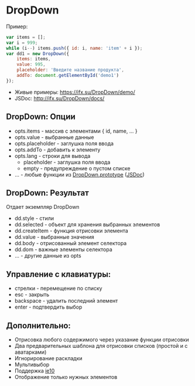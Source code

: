 # DropDown
Пример:
```js
var items = [];
var i = 999;
while (i--) items.push({ id: i, name: 'item' + i });
var dd1 = new DropDown({
    items: items,
    value: 995,
    placeholder: 'Введите название продукта',
    addTo: document.getElementById('demo1')
});
```
* Живые примеры: https://ifx.su/DropDown/demo/
* JSDoc: http://ifx.su/DropDown/docs/

## DropDown: Опции
* opts.items - массив с элементами { id, name, ... }
* opts.value - выбранные данные
* opts.placeholder - заглушка поля ввода
* opts.addTo - добавить к элементу
* opts.lang - строки для вывода
    * placeholder - заглушка поля ввода
    * empty - предупреждение о пустом списке
* ... - любые функции из [DropDown.prototype](source/DropDown.js) ([JSDoc](https://ifx.su/DropDown/docs/DropDown.html))

## DropDown: Результат
Отдает экземпляр DropDown
* dd.style - стили
* dd.selected - объект для хранения выбранных элементов
* dd.createItem - функция отрисовки элемента
* dd.value - выбранные значения
* dd.body - отрисованный элемент селектора
* dd.dom - важные элементы селектора
* ... - другие данные из opts

## Управление с клавиатуры:
* стрелки - перемещение по списку
* esc - закрыть
* backspace - удалить последний элемент
* enter - подтвердить выбор

## Дополнительно:
* Отрисовка любого содержимого через указание функции отрисовки
* Два предварительных шаблона для отрисовки списков (простой и с аватарками)
* Игнорирование раскладки
* Мультивыбор
* Поддержка [ie10](https://www.browserling.com/browse/win/7/ie/10/https%3A%2F%2Fifx.su%2FDropDown%2Fdemo%2F)
* Отображение только нужных элементов
